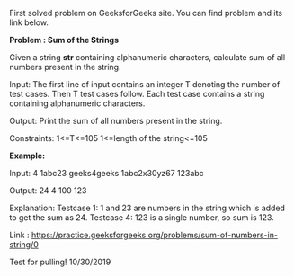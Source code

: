 First solved problem on GeeksforGeeks site. You can find problem and its link below.

**Problem : Sum of the Strings**

Given a string **str** containing alphanumeric characters, calculate sum of all numbers present in the string.

Input:
The first line of input contains an integer T denoting the number of test cases. Then T test cases follow. Each test case contains a string containing alphanumeric characters.

Output:
Print the sum of all numbers present in the string.

Constraints:
1<=T<=105
1<=length of the string<=105

**Example:**

Input:
4
1abc23
geeks4geeks
1abc2x30yz67
123abc

Output:
24
4
100
123

Explanation:
Testcase 1: 1 and 23 are numbers in the string which is added to get the sum as 24.
Testcase 4: 123 is a single number, so sum is 123.

Link : https://practice.geeksforgeeks.org/problems/sum-of-numbers-in-string/0

Test for pulling! 10/30/2019
